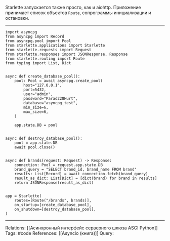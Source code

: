 Starlette запускается также просто, как и aiohttp. Приложение принимает список объектов `Route`, сопрограммы инициализации и остановки. 

___
```
import asyncpg
from asyncpg import Record
from asyncpg.pool import Pool
from starlette.applications import Starlette
from starlette.requests import Request
from starlette.responses import JSONResponse, Response
from starlette.routing import Route
from typing import List, Dict


async def create_database_pool():
    pool: Pool = await asyncpg.create_pool(
        host="127.0.0.1",
        port=5432,
        user="admin",
        password="Parad228Hurt",
        database="asyncpg_test",
        min_size=6,
        max_size=6,
    )

    app.state.DB = pool


async def destroy_database_pool():
    pool = app.state.DB
    await pool.close()


async def brands(request: Request) -> Response:
    connection: Pool = request.app.state.DB
    brand_query = "SELECT brand_id, brand_name FROM brand"
    results: List[Record] = await connection.fetch(brand_query)
    result_as_dict: List[Dict] = [dict(brand) for brand in results]
    return JSONResponse(result_as_dict)


app = Starlette(
    routes=[Route("/brands", brands)],
    on_startup=[create_database_pool],
    on_shutdown=[destroy_database_pool],
)

```
___

Relations: [[Асинхронный интерфейс серверного шлюза ASGI Python]] 
Tags: #code
References: [[Asyncio (книга)]] 
Query: 